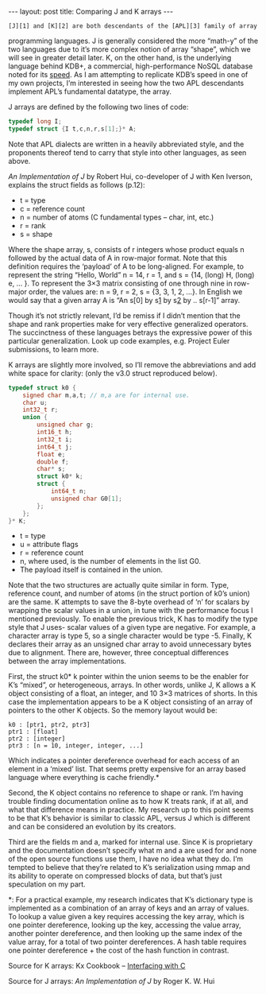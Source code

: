 --- layout: post title: Comparing J and K arrays ---

	[J][1] and [K][2] are both descendants of the [APL][3] family of array
programming languages. J is generally considered the more “math-y” of the
two languages due to it’s more complex notion of array “shape”, which we
will see in greater detail later. K, on the other hand, is the underlying
language behind KDB+, a commercial, high-performance NoSQL database noted
for its [speed][4]. As I am attempting to replicate KDB’s speed in one of my own
projects, I’m interested in seeing how the two APL descendants implement APL’s
fundamental datatype, the array.

J arrays are defined by the following two lines of code:
```c
typedef long I;
typedef struct {I t,c,n,r,s[1];}* A;
```

Note that APL dialects are written in a heavily abbreviated style, and the
proponents thereof tend to carry that style into other languages, as seen above.

_An Implementation of J_ by Robert Hui, co-developer of J with Ken Iverson,
explains the struct fields as follows (p.12):

* t = type
* c = reference count
* n = number of atoms (C fundamental types – char, int, etc.)
* r = rank
* s = shape

Where the shape array, s, consists of r integers whose product equals n followed
by the actual data of A in row-major format. Note that this definition requires
the ‘payload’ of A to be long-aligned. For example, to represent the string
“Hello, World” n = 14, r = 1, and s = {14, (long) H, (long) e, … }. To represent
the 3×3 matrix consisting of one through nine in row-major order, the values
are: n = 9, r = 2, s = {3, 3, 1, 2, …}. In English we would say that a given
array A is “An s[0] by s[1] by s[2] by .. s[r-1]” array.

Though it’s not strictly relevant, I’d be remiss if I didn’t mention that the
shape and rank properties make for very effective generalized operators. The
succinctness of these languages betrays the expressive power of this particular
generalization. Look up code examples, e.g. Project Euler submissions, to learn
more.

K arrays are slightly more involved, so I’ll remove the abbreviations and add
white space for clarity: (only the v3.0 struct reproduced below).

```c
typedef struct k0 {
    signed char m,a,t; // m,a are for internal use.
    char u;
    int32_t r;
    union {
        unsigned char g;
        int16_t h;
        int32_t i;
        int64_t j;
        float e;
        double f;
        char* s;
        struct k0* k;
        struct {
            int64_t n;
            unsigned char G0[1];
        };
    };
}* K;
```

* t = type
* u = attribute flags
* r = reference count
* n, where used, is the number of elements in the list G0.
* The payload itself is contained in the union.

Note that the two structures are actually quite similar in form. Type, reference
count, and number of atoms (in the struct portion of k0’s union) are the same. K
attempts to save the 8-byte overhead of ‘n’ for scalars by wrapping the scalar
values in a union, in tune with the performance focus I mentioned previously. To
enable the previous trick, K has to modify the type style that J uses- scalar
values of a given type are negative. For example, a character array is type 5,
so a single character would be type -5. Finally, K declares their array as an
unsigned char array to avoid unnecessary bytes due to alignment. There are,
however, three conceptual differences between the array implementations.

First, the struct k0\* k pointer within the union seems to be the enabler for K’s
“mixed”, or heterogeneous, arrays. In other words, unlike J, K allows a K object
consisting of a float, an integer, and 10 3×3 matrices of shorts. In this case
the implementation appears to be a K object consisting of an array of pointers
to the other K objects. So the memory layout would be:

	k0 : [ptr1, ptr2, ptr3]
	ptr1 : [float]
	ptr2 : [integer]
	ptr3 : [n = 10, integer, integer, ...]

Which indicates a pointer dereference overhead for each access of an element in
a ‘mixed’ list. That seems pretty expensive for an array based language where
everything is cache friendly.\*

Second, the K object contains no reference to shape or rank. I’m having trouble
finding documentation online as to how K treats rank, if at all, and what that
difference means in practice. My research up to this point seems to be that K’s
behavior is similar to classic APL, versus J which is different and can be
considered an evolution by its creators.

Third are the fields m and a, marked for internal use. Since K is proprietary
and the documentation doesn’t specify what m and a are used for and none of the
open source functions use them, I have no idea what they do. I’m tempted to
believe that they’re related to K’s serialization using mmap and its ability to
operate on compressed blocks of data, but that’s just speculation on my part.

\*: For a practical example, my research indicates that K’s dictionary type is
implemented as a combination of an array of keys and an array of values. To
lookup a value given a key requires accessing the key array, which is one
pointer dereference, looking up the key, accessing the value array, another
pointer dereference, and then looking up the same index of the value array, for
a total of two pointer dereferences. A hash table requires one pointer
dereference + the cost of the hash function in contrast.

Source for K arrays: Kx Cookbook – [Interfacing with
C](http://code.kx.com/wiki/Cookbook/InterfacingWithC#The_K_object_structure)

Source for J arrays: _An Implementation of J_ by Roger K. W. Hui
	
[1]: https://en.wikipedia.org/wiki/J_%28programming_language%29 "J"
[2]: https://en.wikipedia.org/wiki/K_%28programming_language%29 "K"
[3]: https://en.wikipedia.org/wiki/APL_%28programming_language%29 "APL"
[4]: http://kparc.com/q4/readme.txt "benchmarks"
